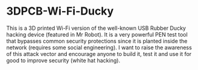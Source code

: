 # 3DPCB-Wi-Fi-Ducky
This is a 3D printed Wi-Fi version of the well-known USB Rubber Ducky hacking device (featured in Mr Robot). It is a very powerful PEN test tool that bypasses common security protections since it is planted inside the network (requires some social engineering). I want to raise the awareness of this attack vector and encourage anyone to build it, test it and use it for good to improve security (white hat hacking).
